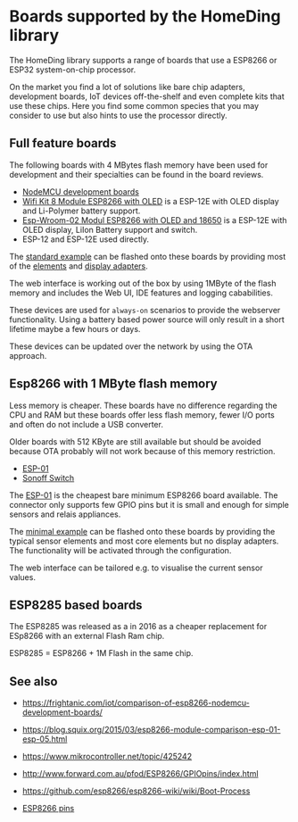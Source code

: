 # Boards supported by the HomeDing library

The HomeDing library supports a range of boards that use a ESP8266 or ESP32 system-on-chip processor.

On the market you find a lot of solutions like bare chip adapters, development boards, IoT devices off-the-shelf and even complete kits that use these chips. Here you find some common species that you may consider to use but also hints to use the processor directly.


## Full feature boards

The following boards with 4 MBytes flash memory have been used for development and their specialties can be found in the board reviews.

* [NodeMCU development boards](/boards/nodemcu)
* [Wifi Kit 8 Module ESP8266 with OLED](/boards/wifikit8.md) is a ESP-12E with OLED display and Li-Polymer battery support.
* [Esp-Wroom-02 Modul ESP8266 with OLED and 18650](/boards/wroom2) is a ESP-12E with OLED display, LiIon Battery support and switch.
* ESP-12 and ESP-12E used directly.

The [standard example](examples/standard) can be flashed onto these boards by providing most of the [elements](/elements) and [display adapters](/displays).

The web interface is working out of the box by using 1MByte of the flash memory and includes the Web UI, IDE features and logging cababilities.

These devices are used for `always-on` scenarios to provide the webserver functionality. Using a battery based power source will only result in a short lifetime maybe a few hours or days.

These devices can be updated over the network by using the OTA approach.


## Esp8266 with 1 MByte flash memory

Less memory is cheaper. These boards have no difference regarding the CPU and RAM but these boards offer less flash memory, fewer I/O ports and often do not include a USB converter.

Older boards with 512 KByte are still available but should be avoided because OTA probably will not work because of this memory restriction.

* [ESP-01](/boards/esp01.md)
* [Sonoff Switch](boards/sonoff.md)

The [ESP-01](/boards/esp01.md) is the cheapest bare minimum ESP8266 board available. The connector only supports few GPIO pins but it is small and enough for simple sensors and relais appliances.

The [minimal example](examples/minimal) can be flashed onto these boards by providing the typical sensor elements and most core elements but no display adapters. The functionality will be activated through the configuration.

The web interface can be tailored e.g. to visualise the current sensor values.

<!-- 
**[Sonoff Basic]()** is a off-the-shelf solution to switch main power consumers. If you have experience in building high voltage solutions this one is interesting. Similar Sonoff devices are available. The Tasmota library has a wiki with much details.
 -->


## ESP8285 based boards

The ESP8285 was released as a in 2016 as a cheaper replacement for ESp8266 with an external Flash Ram chip.

ESP8285 = ESP8266 + 1M Flash in the same chip.


## See also
* <https://frightanic.com/iot/comparison-of-esp8266-nodemcu-development-boards/>
* <https://blog.squix.org/2015/03/esp8266-module-comparison-esp-01-esp-05.html>


* <https://www.mikrocontroller.net/topic/425242>
* <http://www.forward.com.au/pfod/ESP8266/GPIOpins/index.html>
* <https://github.com/esp8266/esp8266-wiki/wiki/Boot-Process>

* [ESP8266 pins](boards/pins)